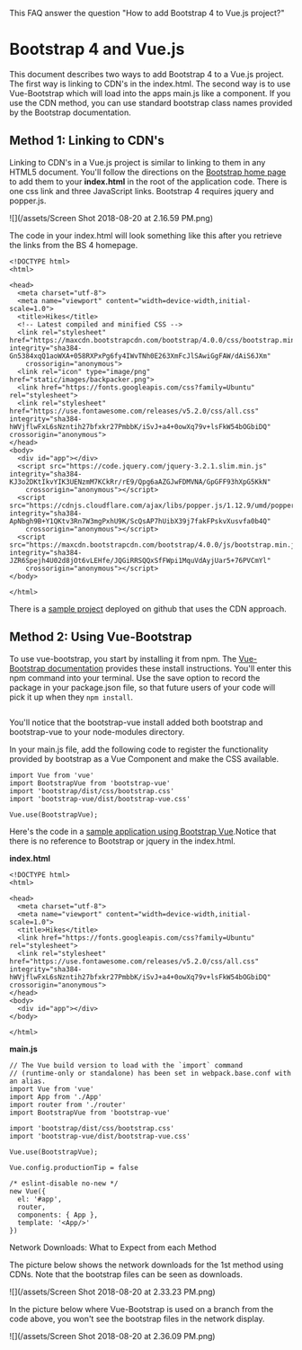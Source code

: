 This FAQ answer the question "How to add Bootstrap 4 to Vue.js project?"

# Bootstrap 4 and Vue.js

This document describes two ways to add Bootstrap 4 to a Vue.js project.  The first way is linking to CDN's in the index.html.  The second way is to use Vue-Bootstrap which will load into the apps main.js like a component.  If you use the CDN method, you can use standard bootstrap class names provided by the Bootstrap documentation.

## Method 1: Linking to CDN's

Linking to CDN's in a Vue.js project is similar to linking to them in any HTML5 document.  You'll follow the directions on the [Bootstrap home page](https://getbootstrap.com/docs/4.0/getting-started/introduction/) to add them to your **index.html** in the root of the application code.  There is one css link and three  JavaScript links.  Bootstrap 4 requires jquery and popper.js.

![](/assets/Screen Shot 2018-08-20 at 2.16.59 PM.png)

The code in your index.html will look something like this after you retrieve the links from the BS 4 homepage.

```
<!DOCTYPE html>
<html>

<head>
  <meta charset="utf-8">
  <meta name="viewport" content="width=device-width,initial-scale=1.0">
  <title>Hikes</title>
  <!-- Latest compiled and minified CSS -->
  <link rel="stylesheet" href="https://maxcdn.bootstrapcdn.com/bootstrap/4.0.0/css/bootstrap.min.css" integrity="sha384-Gn5384xqQ1aoWXA+058RXPxPg6fy4IWvTNh0E263XmFcJlSAwiGgFAW/dAiS6JXm"
    crossorigin="anonymous">
  <link rel="icon" type="image/png" href="static/images/backpacker.png">
  <link href="https://fonts.googleapis.com/css?family=Ubuntu" rel="stylesheet">
  <link rel="stylesheet" href="https://use.fontawesome.com/releases/v5.2.0/css/all.css" integrity="sha384-hWVjflwFxL6sNzntih27bfxkr27PmbbK/iSvJ+a4+0owXq79v+lsFkW54bOGbiDQ" crossorigin="anonymous">
</head>
<body>
  <div id="app"></div>
  <script src="https://code.jquery.com/jquery-3.2.1.slim.min.js" integrity="sha384-KJ3o2DKtIkvYIK3UENzmM7KCkRr/rE9/Qpg6aAZGJwFDMVNA/GpGFF93hXpG5KkN"
    crossorigin="anonymous"></script>
  <script src="https://cdnjs.cloudflare.com/ajax/libs/popper.js/1.12.9/umd/popper.min.js" integrity="sha384-ApNbgh9B+Y1QKtv3Rn7W3mgPxhU9K/ScQsAP7hUibX39j7fakFPskvXusvfa0b4Q"
    crossorigin="anonymous"></script>
  <script src="https://maxcdn.bootstrapcdn.com/bootstrap/4.0.0/js/bootstrap.min.js" integrity="sha384-JZR6Spejh4U02d8jOt6vLEHfe/JQGiRRSQQxSfFWpi1MquVdAyjUar5+76PVCmYl"
    crossorigin="anonymous"></script>
</body>

</html>
```

There is a [sample project](https://github.com/rebeccapeltz/hikes) deployed on github that uses the CDN approach.

## Method 2: Using Vue-Bootstrap

To use vue-bootstrap, you start by installing it from npm.  The [Vue-Bootstrap documentation](https://bootstrap-vue.js.org/docs/) provides these install instructions. You'll enter this npm command into your terminal.  Use the save option to record the package in your package.json file, so that future users of your code will pick it up when they `npm install`.

```

```

You'll notice that the bootstrap-vue install added both bootstrap and bootstrap-vue to your node-modules directory.

In your main.js file, add the following code to register the functionality provided by bootstrap as a Vue Component and make the CSS available.

```
import Vue from 'vue'
import BootstrapVue from 'bootstrap-vue'
import 'bootstrap/dist/css/bootstrap.css'
import 'bootstrap-vue/dist/bootstrap-vue.css'

Vue.use(BootstrapVue);
```

Here's the code in a [sample application using Bootstrap Vue](https://github.com/rebeccapeltz/hikes/tree/npm-bs4).Notice that there is no reference to Bootstrap or jquery in the index.html.

**index.html**

```
<!DOCTYPE html>
<html>

<head>
  <meta charset="utf-8">
  <meta name="viewport" content="width=device-width,initial-scale=1.0">
  <title>Hikes</title>
  <link href="https://fonts.googleapis.com/css?family=Ubuntu" rel="stylesheet">
  <link rel="stylesheet" href="https://use.fontawesome.com/releases/v5.2.0/css/all.css" integrity="sha384-hWVjflwFxL6sNzntih27bfxkr27PmbbK/iSvJ+a4+0owXq79v+lsFkW54bOGbiDQ" crossorigin="anonymous">
</head>
<body>
  <div id="app"></div>
</body>

</html>
```

**main.js**

    // The Vue build version to load with the `import` command
    // (runtime-only or standalone) has been set in webpack.base.conf with an alias.
    import Vue from 'vue'
    import App from './App'
    import router from './router'
    import BootstrapVue from 'bootstrap-vue'

    import 'bootstrap/dist/css/bootstrap.css'
    import 'bootstrap-vue/dist/bootstrap-vue.css'

    Vue.use(BootstrapVue);

    Vue.config.productionTip = false

    /* eslint-disable no-new */
    new Vue({
      el: '#app',
      router,
      components: { App },
      template: '<App/>'
    })

Network Downloads: What to Expect from each Method

The picture below shows the network downloads for the 1st method using CDNs. Note that the bootstrap files can be seen as downloads.

![](/assets/Screen Shot 2018-08-20 at 2.33.23 PM.png)

In the picture below where Vue-Bootstrap is used on a branch from the code above, you won't see the bootstrap files in the network display.

![](/assets/Screen Shot 2018-08-20 at 2.36.09 PM.png)

